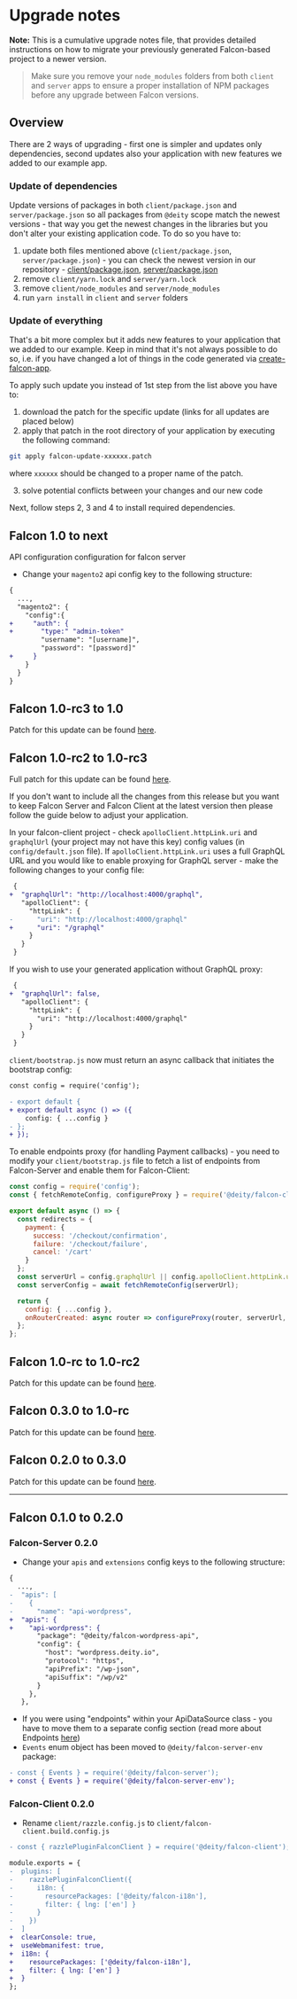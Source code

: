 # Upgrade notes

**Note:** This is a cumulative upgrade notes file, that provides detailed instructions
on how to migrate your previously generated Falcon-based project to a newer version.

> Make sure you remove your `node_modules` folders from both `client` and `server` apps
> to ensure a proper installation of NPM packages before any upgrade between Falcon versions.

## Overview

There are 2 ways of upgrading - first one is simpler and updates only dependencies, second updates also your application with new features we added to our example app.

### Update of dependencies

Update versions of packages in both `client/package.json` and `server/package.json` so all packages from `@deity` scope match the newest versions - that way you get the newest changes in the libraries but you don't alter your existing application code. To do so you have to:

1. update both files mentioned above (`client/package.json`, `server/package.json`) - you can check the newest version in our repository - [client/package.json](https://github.com/deity-io/falcon/blob/master/examples/shop-with-blog/client/package.json), [server/package.json](https://github.com/deity-io/falcon/blob/master/examples/shop-with-blog/server/package.json)
2. remove `client/yarn.lock` and `server/yarn.lock`
3. remove `client/node_modules` and `server/node_modules`
4. run `yarn install` in `client` and `server` folders

### Update of everything

That's a bit more complex but it adds new features to your application that we added to our example. Keep in mind that it's not always possible to do so, i.e. if you have changed a lot of things in the code generated via [create-falcon-app](https://www.npmjs.com/package/create-falcon-app).

To apply such update you instead of 1st step from the list above you have to:

1. download the patch for the specific update (links for all updates are placed below)
2. apply that patch in the root directory of your application by executing the following command:

```bash
git apply falcon-update-xxxxxx.patch
```

where `xxxxxx` should be changed to a proper name of the patch.

3. solve potential conflicts between your changes and our new code

Next, follow steps 2, 3 and 4 to install required dependencies.

## Falcon 1.0 to next

API configuration
configuration for falcon server

- Change your `magento2` api config key to the following structure:

```diff
{
  ...,
  "magento2": {
    "config":{
+     "auth": {
+       "type:" "admin-token"
        "username": "[username]",
        "password": "[password]"
+     }
    }
  }
}

```

## Falcon 1.0-rc3 to 1.0

Patch for this update can be found [here](https://github.com/deity-io/falcon/releases/download/v1.0/falcon-update-100rc3-100.patch).

## Falcon 1.0-rc2 to 1.0-rc3

Full patch for this update can be found [here](https://github.com/deity-io/falcon/releases/download/v1.0-rc3/falcon-update-100rc2-100rc3.patch).

If you don't want to include all the changes from this release but you want to keep Falcon Server and Falcon Client at the latest version then please follow the guide below to adjust your application.

In your falcon-client project - check `apolloClient.httpLink.uri` and `graphqlUrl` (your project may not have this key) config values
(in `config/default.json` file). If `apolloClient.httpLink.uri` uses a full GraphQL URL and you would like to enable proxying for
GraphQL server - make the following changes to your config file:

```diff
 {
+  "graphqlUrl": "http://localhost:4000/graphql",
   "apolloClient": {
     "httpLink": {
-      "uri": "http://localhost:4000/graphql"
+      "uri": "/graphql"
     }
   }
 }
```

If you wish to use your generated application without GraphQL proxy:

```diff
 {
+  "graphqlUrl": false,
   "apolloClient": {
     "httpLink": {
       "uri": "http://localhost:4000/graphql"
     }
   }
 }
```

`client/bootstrap.js` now must return an async callback that initiates the bootstrap
config:

```diff
const config = require('config');

- export default {
+ export default async () => ({
    config: { ...config }
- };
+ });
```

To enable endpoints proxy (for handling Payment callbacks) - you need to modify your
`client/bootstrap.js` file to fetch a list of endpoints from Falcon-Server and
enable them for Falcon-Client:

```js
const config = require('config');
const { fetchRemoteConfig, configureProxy } = require('@deity/falcon-client/src/bootstrap/configureServer');

export default async () => {
  const redirects = {
    payment: {
      success: '/checkout/confirmation',
      failure: '/checkout/failure',
      cancel: '/cart'
    }
  };
  const serverUrl = config.graphqlUrl || config.apolloClient.httpLink.uri;
  const serverConfig = await fetchRemoteConfig(serverUrl);

  return {
    config: { ...config },
    onRouterCreated: async router => configureProxy(router, serverUrl, serverConfig.endpoints, redirects)
  };
};
```

## Falcon 1.0-rc to 1.0-rc2

Patch for this update can be found [here](https://github.com/deity-io/falcon/releases/download/v1.0-rc2/falcon-update-100rc-100rc2.patch).

## Falcon 0.3.0 to 1.0-rc

Patch for this update can be found [here](https://github.com/deity-io/falcon/releases/download/v1.0-rc/falcon-update-030-100rc.patch).

## Falcon 0.2.0 to 0.3.0

Patch for this update can be found [here](https://github.com/deity-io/falcon/releases/download/v0.3/falcon-update-020-030.patch).

---

## Falcon 0.1.0 to 0.2.0

### Falcon-Server 0.2.0

- Change your `apis` and `extensions` config keys to the following structure:

```diff
{
  ...,
-  "apis": [
-    {
-      "name": "api-wordpress",
+  "apis": {
+    "api-wordpress": {
       "package": "@deity/falcon-wordpress-api",
       "config": {
         "host": "wordpress.deity.io",
         "protocol": "https",
         "apiPrefix": "/wp-json",
         "apiSuffix": "/wp/v2"
       }
     },
   },
```

- If you were using "endpoints" within your ApiDataSource class - you have to move them to a separate config
  section (read more about Endpoints [here](https://falcon.deity.io/docs/falcon-server/endpoints))
- `Events` enum object has been moved to `@deity/falcon-server-env` package:

```diff
- const { Events } = require('@deity/falcon-server');
+ const { Events } = require('@deity/falcon-server-env');
```

### Falcon-Client 0.2.0

- Rename `client/razzle.config.js` to `client/falcon-client.build.config.js`

```diff
- const { razzlePluginFalconClient } = require('@deity/falcon-client');

module.exports = {
-  plugins: [
-    razzlePluginFalconClient({
-      i18n: {
-        resourcePackages: ['@deity/falcon-i18n'],
-        filter: { lng: ['en'] }
-      }
-    })
-  ]
+  clearConsole: true,
+  useWebmanifest: true,
+  i18n: {
+    resourcePackages: ['@deity/falcon-i18n'],
+    filter: { lng: ['en'] }
+  }
};
```
